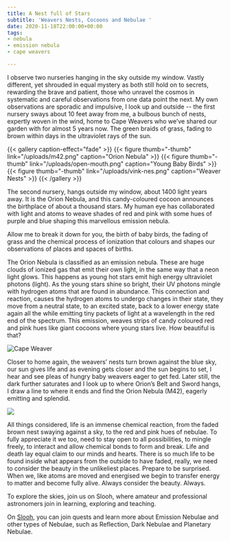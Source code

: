 ```yaml
---
title: A Nest full of Stars
subtitle: 'Weavers Nests, Cocoons and Nebulae '
date: 2020-11-18T22:00:00+00:00
tags:
- nebula
- emission nebula
- cape weavers

---
```

I observe two nurseries hanging in the sky outside my window. Vastly different, yet shrouded in equal mystery as both still hold on to secrets, rewarding the brave and patient, those who unravel the cosmos in systematic and careful observations from one data point the next. My own observations are sporadic and impulsive, I look up and outside -- the first nursery sways about 10 feet away from me, a bulbous bunch of nests, expertly woven in the wind, home to Cape Weavers who we’ve shared our garden with for almost 5 years now. The green braids of grass, fading to brown within days in the ultraviolet rays of the sun.

{{< gallery caption-effect="fade" >}} {{< figure thumb="-thumb" link="/uploads/m42.png" caption="Orion Nebula" >}} {{< figure thumb="-thumb" link="/uploads/open-mouth.png" caption="Young Baby Birds" >}} {{< figure thumb="-thumb" link="/uploads/vink-nes.png" caption="Weaver Nests" >}} {{< /gallery >}}

The second nursery, hangs outside my window, about 1400 light years away. It is the Orion Nebula, and this candy-coloured cocoon announces the birthplace of about a thousand stars. My human eye has collaborated with light and atoms to weave shades of red and pink with some hues of purple and blue shaping this marvellous emission nebula.

Allow me to break it down for you, the birth of baby birds, the fading of grass and the chemical process of ionization that colours and shapes our observations of places and spaces of births.

The Orion Nebula is classified as an emission nebula. These are huge clouds of ionized gas that emit their own light, in the same way that a neon light glows. This happens as young hot stars emit high energy ultraviolet photons (light). As the young stars shine so bright, their UV photons mingle with hydrogen atoms that are found in abundance. This connection and reaction, causes the hydrogen atoms to undergo changes in their state, they move from a neutral state, to an excited state, back to a lower energy state again all the while emitting tiny packets of light at a wavelength in the red end of the spectrum. This emission, weaves strips of candy coloured red and pink hues like giant cocoons where young stars live. How beautiful is that?

![Cape Weaver ](/uploads/proud-father.JPG "Our Cape Weaver ")

Closer to home again, the weavers’ nests turn brown against the blue sky, our sun gives life and as evening gets closer and the sun begins to set, I hear and see pleas of hungry baby weavers eager to get fed. Later still, the dark further saturates and I look up to where Orion’s Belt and Sword hangs, I draw a line to where it ends and find the Orion Nebula (M42), eagerly emitting and splendid.

![](/uploads/vink-nessies.jpg)

All things considered, life is an immense chemical reaction, from the faded brown nest swaying against a sky, to the red and pink hues of nebulae. To fully appreciate it we too, need to stay open to all possibilities, to mingle freely, to interact and allow chemical bonds to form and break. Life and death lay equal claim to our minds and hearts. There is so much life to be found inside what appears from the outside to have faded, really, we need to consider the beauty in the unlikeliest places. Prepare to be surprised. When we, like atoms are moved and energised we begin to transfer energy to matter and become fully alive. Always consider the beauty. Always.

To explore the skies, join us on Slooh, where amateur and professional astronomers join in learning, exploring and teaching.

On [Slooh](http://www.slooh.com "Slooh"), you can join quests and learn more about Emission Nebulae and other types of Nebulae, such as Reflection, Dark Nebulae and Planetary Nebulae.